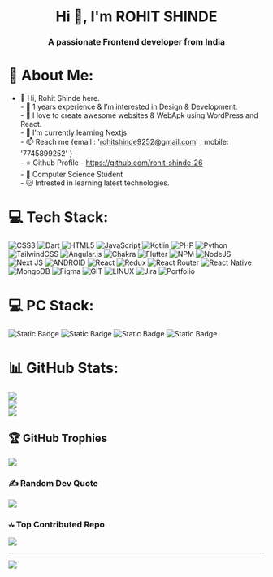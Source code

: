 
<h1 align="center">Hi 👋, I'm ROHIT SHINDE</h1>
<h3 align="center">A passionate Frontend developer from India</h3>




# 💫 About Me:
- 👋 Hi, Rohit Shinde here.<br>- 👀 1 years experience & I’m interested in Design & Development. <br>- 💞️ I love to create awesome websites & WebApk using WordPress and React. <br>- 🌱 I’m currently learning Nextjs.<br>- 📫 Reach me {email : 'rohitshinde9252@gmail.com' , mobile: '7745899252' }<br>- ⭐ Github Profile - https://github.com/rohit-shinde-26<br>- 🌃 Computer Science Student<br>- 🐱‍ Intrested in learning latest technologies. 




# 💻 Tech Stack:
![CSS3](https://img.shields.io/badge/css3-%231572B6.svg?style=for-the-badge&logo=css3&logoColor=white) ![Dart](https://img.shields.io/badge/dart-%230175C2.svg?style=for-the-badge&logo=dart&logoColor=white) ![HTML5](https://img.shields.io/badge/html5-%23E34F26.svg?style=for-the-badge&logo=html5&logoColor=white) ![JavaScript](https://img.shields.io/badge/javascript-%23323330.svg?style=for-the-badge&logo=javascript&logoColor=%23F7DF1E) ![Kotlin](https://img.shields.io/badge/kotlin-%230095D5.svg?style=for-the-badge&logo=kotlin&logoColor=white) ![PHP](https://img.shields.io/badge/php-%23777BB4.svg?style=for-the-badge&logo=php&logoColor=white) ![Python](https://img.shields.io/badge/python-3670A0?style=for-the-badge&logo=python&logoColor=ffdd54) ![TailwindCSS](https://img.shields.io/badge/tailwindcss-%2338B2AC.svg?style=for-the-badge&logo=tailwind-css&logoColor=white) ![Angular.js](https://img.shields.io/badge/angular.js-%23E23237.svg?style=for-the-badge&logo=angularjs&logoColor=white) ![Chakra](https://img.shields.io/badge/chakra-%234ED1C5.svg?style=for-the-badge&logo=chakraui&logoColor=white) ![Flutter](https://img.shields.io/badge/Flutter-%2302569B.svg?style=for-the-badge&logo=Flutter&logoColor=white) ![NPM](https://img.shields.io/badge/NPM-%23000000.svg?style=for-the-badge&logo=npm&logoColor=white) ![NodeJS](https://img.shields.io/badge/node.js-6DA55F?style=for-the-badge&logo=node.js&logoColor=white) ![Next JS](https://img.shields.io/badge/Next-black?style=for-the-badge&logo=next.js&logoColor=white) ![ANDROID](https://img.shields.io/badge/android-%2320232a.svg?style=for-the-badge&logo=android&logoColor=%a4c639) ![React](https://img.shields.io/badge/react-%2320232a.svg?style=for-the-badge&logo=react&logoColor=%2361DAFB) ![Redux](https://img.shields.io/badge/redux-%23593d88.svg?style=for-the-badge&logo=redux&logoColor=white) ![React Router](https://img.shields.io/badge/React_Router-CA4245?style=for-the-badge&logo=react-router&logoColor=white) ![React Native](https://img.shields.io/badge/react_native-%2320232a.svg?style=for-the-badge&logo=react&logoColor=%2361DAFB) ![MongoDB](https://img.shields.io/badge/MongoDB-%234ea94b.svg?style=for-the-badge&logo=mongodb&logoColor=white) 	![Figma](https://img.shields.io/badge/figma-%23F24E1E.svg?style=for-the-badge&logo=figma&logoColor=white) ![GIT](https://img.shields.io/badge/Git-fc6d26?style=for-the-badge&logo=git&logoColor=white) ![LINUX](https://img.shields.io/badge/Linux-FCC624?style=for-the-badge&logo=linux&logoColor=black) ![Jira](https://img.shields.io/badge/jira-%230A0FFF.svg?style=for-the-badge&logo=jira&logoColor=white) ![Portfolio](https://img.shields.io/badge/Portfolio-%23000000.svg?style=for-the-badge&logo=firefox&logoColor=#FF7139)

# 💻 PC Stack:
 ![Static Badge](https://img.shields.io/badge/Ryzen-5900X-Red) ![Static Badge](https://img.shields.io/badge/RTX-3080TI-red) ![Static Badge](https://img.shields.io/badge/LG-Ultragear-Orange)
![Static Badge](https://img.shields.io/badge/ANT-ESPORTS-blue)



# 📊 GitHub Stats:
![](https://github-readme-stats.vercel.app/api?username=rohit-shinde-26&theme=radical&hide_border=true&include_all_commits=true&count_private=true)<br/>
![](https://github-readme-streak-stats.herokuapp.com/?user=rohit-shinde-26&theme=radical&hide_border=true)<br/>
![](https://github-readme-stats.vercel.app/api/top-langs/?username=rohit-shinde-26&theme=radical&hide_border=true&include_all_commits=true&count_private=true&layout=compact)

## 🏆 GitHub Trophies
![](https://github-profile-trophy.vercel.app/?username=rohit-shinde-26&theme=discord&no-frame=false&no-bg=true&margin-w=4)

### ✍️ Random Dev Quote
![](https://quotes-github-readme.vercel.app/api?type=horizontal&theme=tokyonight)

### 🔝 Top Contributed Repo
![](https://github-contributor-stats.vercel.app/api?username=rohit-shinde-26&limit=5&theme=dark&combine_all_yearly_contributions=true)

---
[![](https://visitcount.itsvg.in/api?id=rohit-shinde-26&icon=2&color=1)](https://visitcount.itsvg.in)

